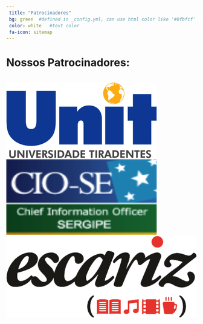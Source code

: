 ```yaml
---
 title: "Patrocinadores"
 bg: green  #defined in _config.yml, can use html color like '#0fbfcf'
 color: white   #text color
 fa-icon: sitemap
---
```


# Nossos Patrocinadores:

<br/>

<div class="container-img">
  <div class="img-card mdl-shadow--8dp img-card-2col">
    <a href="http://www.unit.br/"><img src="img/patrocinadores/unit-logo.jpg" /></a>
  </div>

  <div class="img-card mdl-shadow--8dp img-card-2col">
    <a href="http://cio-se.org.br/"><img src="img/patrocinadores/logo-cio-se.png"></a>
  </div>

  <div class="img-card mdl-shadow--8dp img-card-2col">
    <a href="http://cio-se.org.br/"><img src="img/patrocinadores/escariz-logo.png"></a>
  </div>
</div>
